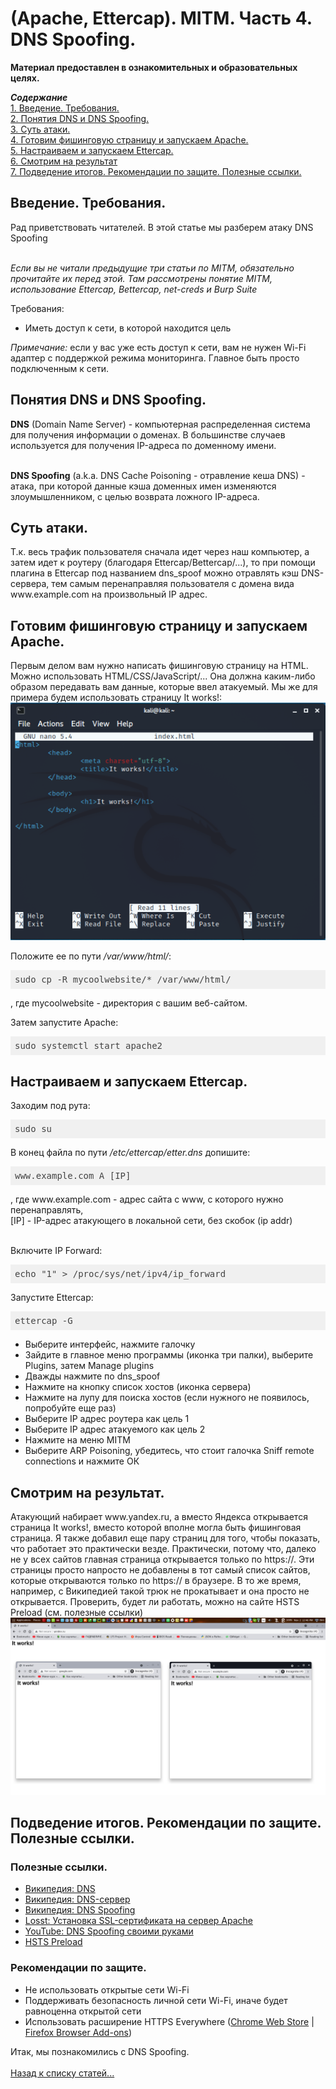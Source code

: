 <h1>(Apache, Ettercap). MITM. Часть 4. DNS Spoofing.</h1>

<b>Материал предоставлен в ознакомительных и образовательных целях.</b><br>

<b><i>Содержание</i></b><br>
<a href="#introduction">1. Введение. Требования.</a><br>
<a href="#dns">2. Понятия DNS и DNS Spoofing.</a><br>
<a href="#attack">3. Суть атаки.</a><br>
<a href="#phishingpage">4. Готовим фишинговую страницу и запускаем Apache.</a><br>
<a href="#ettercap">5. Настраиваем и запускаем Ettercap.</a><br>
<a href="#result">6. Смотрим на результат</a><br>
<a href="#end">7. Подведение итогов. Рекомендации по защите. Полезные ссылки.</a><br>


<p><a name="introduction"></a></p>
<h2>Введение. Требования.</h2>
Рад приветствовать читателей. В этой статье мы разберем атаку DNS Spoofing<br><br>

<i>Если вы не читали предыдущие три статьи по MITM, обязательно прочитайте их перед этой. Там рассмотрены понятие MITM, использование Ettercap, Bettercap, net-creds и Burp Suite</i>

Требования:
<ul>
  <li>Иметь доступ к сети, в которой находится цель</li>
</ul>
<i>Примечание: </i> если у вас уже есть доступ к сети, вам не нужен Wi-Fi адаптер с поддержкой режима 
мониторинга. Главное быть просто подключенным к сети.


<p><a name="dns"></a></p>
<h2>Понятия DNS и DNS Spoofing.</h2>
<b>DNS</b> (Domain Name Server) - компьютерная распределенная система для получения информации о доменах. В большинстве случаев используется для получения IP-адреса по доменному имени.<br><br>

<b>DNS Spoofing</b> (a.k.a. DNS Cache Poisoning - отравление кеша DNS) - атака, при которой данные кэша доменных имен изменяются злоумышленником, с целью возврата ложного IP-адреса.


<p><a name="attack"></a></p>
<h2>Суть атаки.</h2>
Т.к. весь трафик пользователя сначала идет через наш компьютер, а затем идет к роутеру (благодаря Ettercap/Bettercap/...), то при помощи плагина в Ettercap под названием dns_spoof можно отравлять кэш DNS-сервера, тем самым перенаправляя пользователя с домена вида www.example.com на произвольный IP адрес.


<p><a name="phishingpage"></a></p>
<h2>Готовим фишинговую страницу и запускаем Apache.</h2>
Первым делом вам нужно написать фишинговую страницу на HTML. Можно использовать HTML/CSS/JavaScript/... Она должна каким-либо образом передавать вам данные, которые ввел атакуемый. Мы же для примера будем использовать страницу It works!:
<img src="html.png">

Положите ее по пути <i>/var/www/html/</i>:
<pre class="hljs" style="display: block; overflow-x: auto; padding: 0.5em; background: rgb(240, 240, 240) none repeat scroll 0% 0%; color: rgb(68, 68, 68);">sudo cp -R mycoolwebsite/* /var/www/html/</pre>, где mycoolwebsite - директория с вашим веб-сайтом.

Затем запустите Apache:
<pre class="hljs" style="display: block; overflow-x: auto; padding: 0.5em; background: rgb(240, 240, 240) none repeat scroll 0% 0%; color: rgb(68, 68, 68);">sudo systemctl start apache2</pre>


<p><a name="ettercap"></a></p>
<h2>Настраиваем и запускаем Ettercap.</h2>
Заходим под рута:
<pre class="hljs" style="display: block; overflow-x: auto; padding: 0.5em; background: rgb(240, 240, 240) none repeat scroll 0% 0%; color: rgb(68, 68, 68);">sudo su</pre>

В конец файла по пути <i>/etc/ettercap/etter.dns</i> допишите:
<pre class="hljs" style="display: block; overflow-x: auto; padding: 0.5em; background: rgb(240, 240, 240) none repeat scroll 0% 0%; color: rgb(68, 68, 68);">www.example.com A [IP]</pre>, где www.example.com - адрес сайта с www, с которого нужно перенаправлять,<br>[IP] - IP-адрес атакующего в локальной сети, без скобок (ip addr)<br><br>

Включите IP Forward:
<pre class="hljs" style="display: block; overflow-x: auto; padding: 0.5em; background: rgb(240, 240, 240) none repeat scroll 0% 0%; color: rgb(68, 68, 68);">echo "1" > /proc/sys/net/ipv4/ip_forward</pre>

Запустите Ettercap:
<pre class="hljs" style="display: block; overflow-x: auto; padding: 0.5em; background: rgb(240, 240, 240) none repeat scroll 0% 0%; color: rgb(68, 68, 68);">ettercap -G</pre>
<ul>
  <li>Выберите интерфейс, нажмите галочку</li>
  <li>Зайдите в главное меню программы (иконка три палки), выберите Plugins, затем Manage plugins</li>
  <li>Дважды нажмите по dns_spoof</li>
  <li>Нажмите на кнопку список хостов (иконка сервера)</li>
  <li>Нажмите на лупу для поиска хостов (если нужного не появилось, попробуйте еще раз)</li>
  <li>Выберите IP адрес роутера как цель 1</li>
  <li>Выберите IP адрес атакуемого как цель 2</li>
  <li>Нажмите на меню MITM</li>
  <li>Выберите ARP Poisoning, убедитесь, что стоит галочка Sniff remote connections и нажмите ОК</li>
</ul>


<p><a name="result"></a></p>
<h2>Смотрим на результат.</h2>
Атакующий набирает www.yandex.ru, а вместо Яндекса открывается страница It works!, вместо которой вполне могла быть фишинговая страница.
Я также добавил еще пару страниц для того, чтобы показать, что работает это практически везде. Практически, потому что, далеко не у всех сайтов главная страница открывается только по https://. Эти страницы просто напросто не добавлены в тот самый список сайтов, которые открываются только по https:// в браузере. В то же время, например, с Википедией такой трюк не прокатывает и она просто не открывается. Проверить, будет ли работать, можно на сайте HSTS Preload (см. полезные ссылки)

<img src="itworks.png">


<p><a name="end"></a></p>
<h2>Подведение итогов. Рекомендации по защите. Полезные ссылки.</h2>
<h3>Полезные ссылки.</h3>
<ul>
  <li><a href="https://ru.wikipedia.org/wiki/DNS" target="_blank">Википедия: DNS</a></li>
  <li><a href="https://ru.wikipedia.org/wiki/DNS-сервер" target="_blank">Википедия: DNS-сервер</a></li>
  <li><a href="https://ru.wikipedia.org/wiki/DNS_spoofing" target="_blank">Википедия: DNS Spoofing</a></li>
  <li><a href="https://losst.ru/ustanovka-ssl-sertifikata-apache-ot-lets-encrypt">Losst: Установка SSL-сертификата на сервер Apache</a></li>
  <li><a href="https://www.youtube.com/watch?v=cHsqZAN0Yr4">YouTube: DNS Spoofing своими руками</a></li>
  <li><a href="https://hstspreload.org" target="_blank">HSTS Preload</a></li>
</ul>

<h3>Рекомендации по защите.</h3>
<ul>
  <li>Не использовать открытые сети Wi-Fi</li>
  <li>Поддерживать безопасность личной сети Wi-Fi, иначе будет равноценна открытой сети</li>
  <li>Использовать расширение HTTPS Everywhere (<a href="https://chrome.google.com/webstore/detail/https-everywhere/gcbommkclmclpchllfjekcdonpmejbdp" target="_blank">Chrome Web Store</a> | <a href="https://addons.mozilla.org/en-US/firefox/addon/https-everywhere" target="_blank">Firefox Browser Add-ons</a>)</li>
</ul>

Итак, мы познакомились с DNS Spoofing.<br><br>
<a href="../index">Назад к списку статей...</a>
